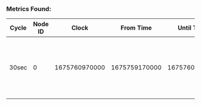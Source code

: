### Metrics Found:

|Cycle|Node ID|Clock|From Time|Until Time|Stats|
|---|---|---|---|---|---|
| 30sec | 0 | 1675760970000 | 1675759170000 | 1675760970000 | {'oid': 0, 'time': 1675759170000, 'duration': 30000, 'values': [66]},<br>{'oid': 0, 'time': 1675759200000, 'duration': 30000, 'values': [62]} |
